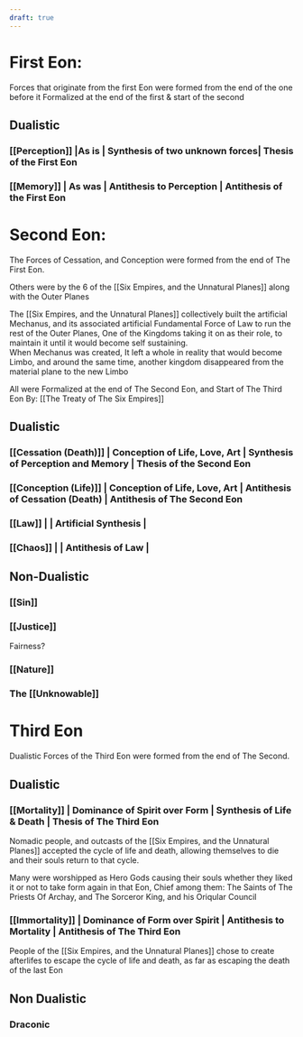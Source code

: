 ```yaml
---
draft: true
---
```

# First Eon:

Forces that originate from the first Eon were formed from the end of the one before it
Formalized at the end of the first & start of the second

## Dualistic
### [[Perception]] |As is | Synthesis of two unknown forces| Thesis of the First Eon

### [[Memory]] | As was | Antithesis to Perception | Antithesis of the First Eon

# Second Eon:

The Forces of Cessation, and Conception were formed from the end of The First Eon.

Others were by the 6 of the [[Six Empires, and the Unnatural Planes]] along with the Outer Planes

The [[Six Empires, and the Unnatural Planes]] collectively built the artificial Mechanus, and its associated artificial Fundamental Force of Law to run the rest of the Outer Planes, One of the Kingdoms taking it on as their role, to maintain it until it would become self sustaining.  
When Mechanus was created, It left a whole in reality that would become Limbo, and around the same time, another kingdom disappeared from the material plane to the new Limbo



All were Formalized at the end of The Second Eon, and Start of The Third Eon By: [[The Treaty of The Six Empires]]

## Dualistic 
### [[Cessation (Death)]] | Conception of Life, Love, Art | Synthesis of Perception and Memory | Thesis of the Second Eon

### [[Conception (Life)]] | Conception of Life, Love, Art | Antithesis of Cessation (Death) | Antithesis of The Second Eon

### [[Law]] |  | Artificial Synthesis |

### [[Chaos]] |  | Antithesis of Law |

## Non-Dualistic
### [[Sin]]
### [[Justice]]
Fairness?
### [[Nature]]
### The [[Unknowable]]

# Third Eon

Dualistic Forces of the Third Eon were formed from the end of The Second.

## Dualistic
### [[Mortality]] | Dominance of Spirit over Form | Synthesis of Life & Death | Thesis of The Third Eon

Nomadic people, and outcasts of the [[Six Empires, and the Unnatural Planes]] accepted the cycle of life and death, allowing themselves to die and their souls return to that cycle.

Many were worshipped as Hero Gods causing their souls whether they liked it or not to take form again in that Eon, Chief among them: The Saints of The Priests Of Archay, and The Sorceror King, and his Oriqular Council
### [[Immortality]] | Dominance of Form over Spirit | Antithesis to Mortality | Antithesis of The Third Eon 


People of the  [[Six Empires, and the Unnatural Planes]] chose to create afterlifes to escape the cycle of life and death, as far as escaping the death of the last Eon
## Non Dualistic
### Draconic